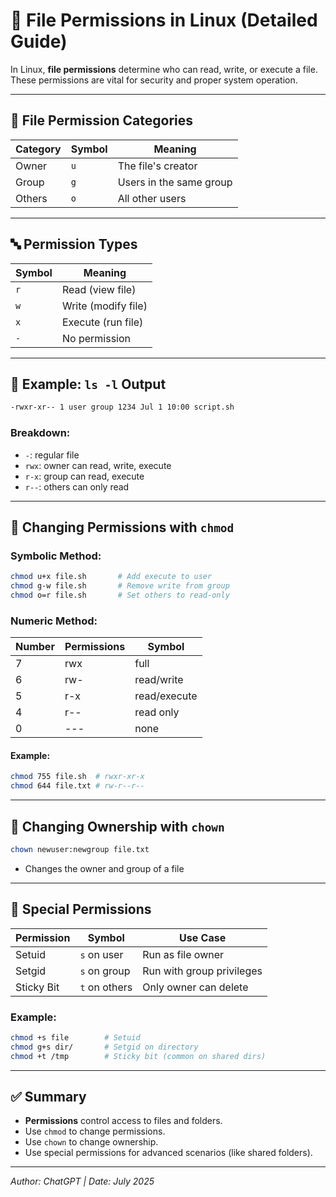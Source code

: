 
# 🔐 File Permissions in Linux (Detailed Guide)

In Linux, **file permissions** determine who can read, write, or execute a file. These permissions are vital for security and proper system operation.

---

## 📂 File Permission Categories

| Category | Symbol | Meaning               |
|----------|--------|------------------------|
| Owner    | `u`    | The file's creator     |
| Group    | `g`    | Users in the same group|
| Others   | `o`    | All other users        |

---

## 🔤 Permission Types

| Symbol | Meaning            |
|--------|---------------------|
| `r`    | Read (view file)    |
| `w`    | Write (modify file) |
| `x`    | Execute (run file)  |
| `-`    | No permission       |

---

## 📄 Example: `ls -l` Output

```bash
-rwxr-xr-- 1 user group 1234 Jul 1 10:00 script.sh
```

### Breakdown:

- `-`: regular file
- `rwx`: owner can read, write, execute
- `r-x`: group can read, execute
- `r--`: others can only read

---

## 🔧 Changing Permissions with `chmod`

### Symbolic Method:

```bash
chmod u+x file.sh       # Add execute to user
chmod g-w file.sh       # Remove write from group
chmod o=r file.sh       # Set others to read-only
```

### Numeric Method:

| Number | Permissions | Symbol |
|--------|-------------|--------|
| 7      | rwx         | full   |
| 6      | rw-         | read/write
| 5      | r-x         | read/execute
| 4      | r--         | read only
| 0      | ---         | none

#### Example:

```bash
chmod 755 file.sh  # rwxr-xr-x
chmod 644 file.txt # rw-r--r--
```

---

## 👥 Changing Ownership with `chown`

```bash
chown newuser:newgroup file.txt
```

- Changes the owner and group of a file

---

## 🔐 Special Permissions

| Permission | Symbol | Use Case                     |
|------------|--------|------------------------------|
| Setuid     | `s` on user | Run as file owner         |
| Setgid     | `s` on group| Run with group privileges |
| Sticky Bit | `t` on others| Only owner can delete    |

### Example:

```bash
chmod +s file        # Setuid
chmod g+s dir/       # Setgid on directory
chmod +t /tmp        # Sticky bit (common on shared dirs)
```

---

## ✅ Summary

- **Permissions** control access to files and folders.
- Use `chmod` to change permissions.
- Use `chown` to change ownership.
- Use special permissions for advanced scenarios (like shared folders).

---

*Author: ChatGPT | Date: July 2025*
